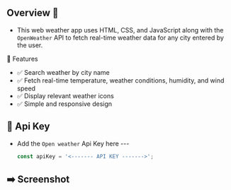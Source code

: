 ## Overview 🌟
- This web weather app uses HTML, CSS, and JavaScript along with the `OpenWeather` API to fetch real-time weather data for any city entered by the user.

📌 Features
- ✅ Search weather by city name
- ✅ Fetch real-time temperature, weather conditions, humidity, and wind speed
- ✅ Display relevant weather icons
- ✅ Simple and responsive design


<!------------------------------------------------->

## 🔐 Api Key

- Add the `Open weather` Api Key here ---
  ```js
  const apiKey = '<------- API KEY ------->';
  ```


<!------------------------------------------------->
  

## ➡️ Screenshot
